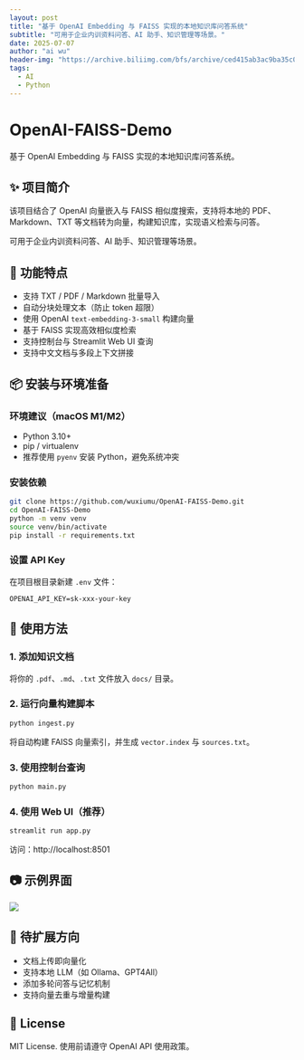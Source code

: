 ```yaml
---
layout: post
title: "基于 OpenAI Embedding 与 FAISS 实现的本地知识库问答系统"
subtitle: "可用于企业内训资料问答、AI 助手、知识管理等场景。"
date: 2025-07-07
author: "ai wu"
header-img: "https://archive.biliimg.com/bfs/archive/ced415ab3ac9ba35c050e32dffe15f8197db9ec8.png"
tags:
  - AI
  - Python
---
```



# OpenAI-FAISS-Demo

基于 OpenAI Embedding 与 FAISS 实现的本地知识库问答系统。

## ✨ 项目简介

该项目结合了 OpenAI 向量嵌入与 FAISS 相似度搜索，支持将本地的 PDF、Markdown、TXT 等文档转为向量，构建知识库，实现语义检索与问答。

可用于企业内训资料问答、AI 助手、知识管理等场景。

## 🔧 功能特点

- 支持 TXT / PDF / Markdown 批量导入
- 自动分块处理文本（防止 token 超限）
- 使用 OpenAI `text-embedding-3-small` 构建向量
- 基于 FAISS 实现高效相似度检索
- 支持控制台与 Streamlit Web UI 查询
- 支持中文文档与多段上下文拼接

## 📦 安装与环境准备

### 环境建议（macOS M1/M2）

- Python 3.10+
- pip / virtualenv
- 推荐使用 `pyenv` 安装 Python，避免系统冲突

### 安装依赖

```bash
git clone https://github.com/wuxiumu/OpenAI-FAISS-Demo.git
cd OpenAI-FAISS-Demo
python -m venv venv
source venv/bin/activate
pip install -r requirements.txt
```

### 设置 API Key

在项目根目录新建 `.env` 文件：

```
OPENAI_API_KEY=sk-xxx-your-key
```

## 📁 使用方法

### 1. 添加知识文档

将你的 `.pdf`、`.md`、`.txt` 文件放入 `docs/` 目录。

### 2. 运行向量构建脚本

```bash
python ingest.py
```

将自动构建 FAISS 向量索引，并生成 `vector.index` 与 `sources.txt`。

### 3. 使用控制台查询

```bash
python main.py
```

### 4. 使用 Web UI（推荐）

```bash
streamlit run app.py
```

访问：http://localhost:8501

## 📷 示例界面

<img src="https://archive.biliimg.com/bfs/archive/f7a9df354aefad67be2cd1b4262d14cb5a718f0f.png"  referrerpolicy="no-referrer">

## 🧠 待扩展方向

- 文档上传即向量化
- 支持本地 LLM（如 Ollama、GPT4All）
- 添加多轮问答与记忆机制
- 支持向量去重与增量构建

## 📄 License

MIT License. 使用前请遵守 OpenAI API 使用政策。
